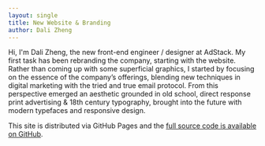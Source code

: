 ```yaml
---
layout: single
title: New Website & Branding
author: Dali Zheng
---
```

Hi, I'm Dali Zheng, the new front-end engineer / designer at AdStack. My first task has been rebranding the company, starting with the website. Rather than coming up with some superficial graphics, I started by focusing on the essence of the company’s offerings, blending new techniques in digital marketing with the tried and true email protocol. From this perspective emerged an aesthetic grounded in old school, direct response print advertising & 18th century typography, brought into the future with modern typefaces and responsive design. 

This site is distributed via GitHub Pages and the [full source code is available on GitHub](http://github.com/AdStack/adstack.github.io).